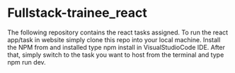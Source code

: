 # Fullstack-trainee_react
The following repository contains the react tasks assigned. To run the react app/task in website simply clone this repo into your local machine. Install the NPM from and installed type npm install in VisualStudioCode IDE. After that, simply switch to the task you want to host from the terminal and type npm run dev.
